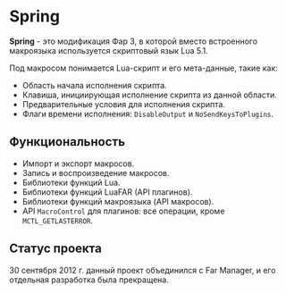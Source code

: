 Spring
=======

**Spring** - это модификация Фар 3, в которой вместо встроенного макроязыка
используется скриптовый язык Lua 5.1.

Под макросом понимается Lua-скрипт и его мета-данные, такие как:

* Область начала исполнения скрипта.
* Клавиша, инициирующая исполнение скрипта из данной области.
* Предварительные условия для исполнения скрипта.
* Флаги времени исполнения: `DisableOutput` и `NoSendKeysToPlugins`.

Функциональность
-----------------

* Импорт и экспорт макросов.
* Запись и воспроизведение макросов.
* Библиотеки функций Lua.
* Библиотеки функций LuaFAR (API плагинов).
* Библиотеки функций макроязыка (API макросов).
* API `MacroControl` для плагинов: все операции, кроме `MCTL_GETLASTERROR`.

Статус проекта
---------------
30 сентября 2012 г. данный проект объединился с Far Manager, и его отдельная разработка была прекращена.

